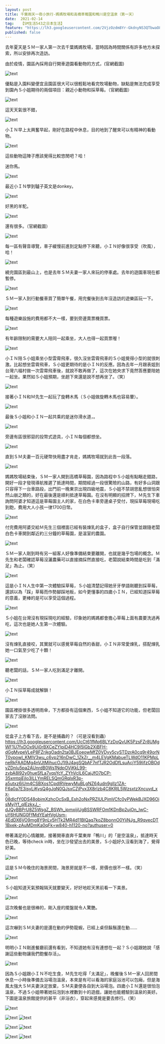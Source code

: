 ```yaml
---
layout: post
title: 千葉兩天一夜小旅行-媽媽牧場和高橋草莓園和鴨川是空溫泉（第一天）
date:  2021-02-14
tag:   【SM生活543之日本生活】
feature: "https://lh3.googleusercontent.com/2VjzOzdm8Yr-GkdnyNS3QTbwaO8msMIPz9ciOl-qhD-v2YbAWx5vRcjV5QZebiDBJYbg37coCvg5eUW2z4SwlAAVGtKDIhk5dfDXDlmuuNJXQ6x51SN-mJhWCtrPwe4zyskLLHnymi2cbJ5Fuf3e5NzUB313906BUi7Im7eWwETNxU8C-xxxKr4lttxtAIrvXS_Pk3fPLKViwlxchPbKZM0YxSQkQR2neyM5twvtMDEljQq5z9c-yWrv5-CVMLNwTdyhoWwKUdp1OXi-412XwRnRzY_Uo4aGmsabDUMGzov0IbfKj2ltHWOqn-DH09QfXXhxltHPbeRcmDoPc1MWKlUBTdKx9APu29NGdR0O5PBWhgxD1tTvgY87XUIesmpEr2uQph0AV6ScFE1t-n0SStxoVeMGUMisyYlNWwOdwuI-8UmSnxO4yYrJOxHOMHVcYYH8yHzxiZKlb01JSvWvE9S87q3VPwBwZf0m-ay4sIacfg_oAaCWGNkhbVXFQKhoBlXRjdWmUafG06yWiv0FuGHcNHeLlku9PtqI0K3_EVbLLeHL36b_xUBFrK0L_XqToaZ0yee_kI1xNw1PSOvX3jdxsrsA_AHKFjyTUBiDFkG7ToaFCVruPFlyVXusycdYvJbaYbGEnU6tfkCkjGt5bn78nrZeDVS8MKTNcH-n7tcvh4HX0IifEYVMSJz6kRE=w1494-h1120-no?authuser=0"
published: false
---
```


去年夏天是ＳＭ一家人第一次去千葉媽媽牧場，當時因為時間關係有許多地方未探索，所以安排再次造訪。

由於疫情，園區內採用自行開車遊園看動物的方式，(官網截圖)

![text](https://lh3.googleusercontent.com/HBMxEZ7MRSYH2Zbg3pHVawVBarXoqaMtjaIjkW5xM7avja4sENEZTyVtRMwLQmSm8ohT9SjHAXb2NOY1hPDjyf5rpXa5Bm75wwcs-tUF8P3DfjyzxILnlAYLQ2lFv7JCwqWcDpk1Nmk63f_XSV5l6GvJFQ2XUBfu49H4IRWmTiNnzcy-LyNt-rZLKbTQn6TctkTy3rV_dJ5SUnfACJD-BN1XhiQzVp4subNnd3SRPXNv-GynK_P7KSyfj2HlL6qRJBaSkvk3bNeVT7eWXau1j70znXjWxunQaxl3KH4tnq0Se-SXFmop9xVngxwqKuhdf5jJRR1KAyxXXt3pKArgMCdiVG6vz5cgunvTJRUFx_A_W4WT48MVH183eYPbxOO5EEGc6HaIoNbLGnp3RJF1FA7Rre30mhMiAnH5rfAbRoCA4FsQbst-e1GZvgH_G5j2RU7aPM57BX_zQTAm7xQYiv1-k5_BhTj23sAGiEFKaPzbya2NqjYQlVa8kHpyAjuR59Z8GKhxY1xzbagijAumOivGwp9dV21pIEovyK2UbAkT9KAtpD391qc4vTjFyoherkdyx7wD7Vuac3JgewmLV3EF1RwZey4P5vSkQDbr0ZPYUje2vQRTou8VIsi-i6HAE713rs6WyFvP5tBCg_pKXHZTOomwTvIKwK7EG-hQ4oUSa2J36fkZnz_CmBZ0Y0E=w624-h1120-no?authuser=0)

優點是入園料變便宜且園區很大可以很輕鬆地看完牧場動物，缺點是無法完成享受到園內Ｓ小姐期待的兩個項目：親近小動物和採草莓。（官網截圖）

![text](https://lh3.googleusercontent.com/EvfiErlk2QaD7X5ZcLG7Ol4ZrCZajrnBb6aXCOKKgWzIsQ5eOyZXsa4Ryc5udE9sLTaeJ298Bw9mt_v3Qd4nFSR6D78320cFLxJJ5nQ6HqAdLxqizMl7HfVTdZQZUJHmnDPDpnEwfB2inVrv-nVJNCL6ewegInLtYWS_LaavF4xva8ARoN98JsXxT2LtEM8uKUTTVmj1SHTBYe6xqd17EuRdL_RY_Q8H0NfuM_K9CnoTH0Tuwa17HP-x8hdr0R0PtEKNJdnh3tDs5KC_9kXAzW9l66qJ34lkFTHn160AtFWAM5rNwyHgGYDuO2TKQGn-gXDyXhta_YpjXWr1yaS59g_gEhldUQHXFISwJM7Rv24dMkHCGCThIp-MciYRs-uqSnon_tPhq60DLBPlBLC8NRfr-MBYNbos_G_N6WGMwoa-L61iMKXAaYqnAL3l3Lz90J2Atl0in_CYMCdgRg8qTBwAL5DwikRaVdl5wTJRRZq4HltSPO8FrF1HoizuXLDcyRGtGENhKdJprQ0fsZforBuEare8eUGyLpZUVWy_Cf8lueuModIp8Oqvr51oz0qwVPv7_STkjVuwDzHQeskrqZaPNZuBDylQF9o-WzAxZMEimVQqoFw3MP6JtH_T0QCstkjIo5nqp1ur9P-eZAesISFjJblJljKz9qAOHbQpRlxDOpI0cLOiCpU6kEMwP34=w458-h1120-no?authuser=0)

這天天氣很不錯，

![text](https://lh3.googleusercontent.com/bOp8IYooxgqAwN9-Q3rDC92JrheH-nYSLMlCPWhsqgLMAbQXzaMdfyNl9RMQdTByG_KbqXQI_7C8-GeBxj_joRTRJJgCmdpj3sFWOzGOjlGRw8k5C7Cn2NVQGwmWyCOX1pKYuHa2ZTvIFfGKjw0115-8UPJsAXal4LnLOn4Z84mXQ8OghXOyvK-1KdspCI52CwyBttY_DsamR7U7nVlE22BjVqOCbOS1ri5gUXkkuphx_jKBaIwjbH_6XqqxleLblfIglp2LLDCxZ_vi_K-fyWpB9ZRBH3R9sSquHxvyQ-bTwEy_Jvz7HugUEwqBOIjEyrGHm9YUM5nFBRjUxJNsm_BdU4E8mbkt4hZO3X-t4ugkimzaICTTThNkoPbbXxJn5U-atSs4xfYx01B_Cs66p5upfVtQuPXzs0pOq0jQUo8R1TQ78z6JIayWrdVcVjSjb5qHgqQuKvmwb2nYX1WdeseLevSohNmch-PHomSlkN-t6fJKAdxRH4FK0nW1_lQzp5UJltzEzJSGXPRN8xJKtWGwn2N1KsVqVmEYtBuhhGkcp5JTft-KYS_3xasi_V5sdzaB7QFj6U0OiVJHI2JJpON5CRNTracrlNErE1PMJuaIy68n3ciGuSHC2MaGUUK142CD6lLJRYhW2S-JLyGoNcnerkEzAJ01Y5u4WBJ8Yt2Ck8OUDBS9cZ5jz_tfm9Y=w1494-h1120-no?authuser=0)

小ＩＮ早上太興奮早起，剛好在路程中休息，目的地到了醒來可以有精神的看動物。

![text](https://lh3.googleusercontent.com/1hZJBLhIcMduMbLVplXvaSH2DHNgKEpDUUYnfZJxQnUPf2qJgqKjW0aKE6_u7w3V2oEya2V6CMfd95GdcYzLuN7db8hGXuO6Mw9U7i7L4cU4G3PL2gIQ66hf5PWhLRi1WJ3ArvEAPFoeElTx-5m1pUSQon2uufo6OqqIm2M1K72-nKtytqhs5Jjwa0gL63sEDHbQaQYLiMQV87HeME-aUVvHfM6uflaR2tNmqH799taGeaRZqNe-SoeuU6i5tVv8GetIeESAeIEZNDrNiz0o01ehQSTPcnMpNB2nEb1XdpHep3any2Dwq_aBS9yTK-Flwwwbpi_9G2qyNUSpvAgLYxzjLOMeY9YgaWZ71Vf3TJtA3KHITqy4q-GFDMvyMfZMWt5eJpAg5AaV6IrYc461Lzs5Y4LgjuysMitRg9j6wCZ08yriywyqtVgu163n5aSX00agrNZjJyGDCh7-R27M2529IctgFnlpBJP1Jaly9GKFwtlQZ9uteL6I5LkqPJW_P1Rmdt4YKumaOfxn7NDVIM2TzqyeshRMb91m_ptig4FtFbOnCiOoiLQaOVIhLP764L6CqXa2jRB7aqVDiuhljU0e1nMv69CUqw7fLjl7671jNgN3QQSrSf4CswMjDYgOoPSpqupHVh2aSb4ZWWebFRQkHrpjwprasUjR4HM0fCQv3fqIw2VNOfeIhsV2mxk=w630-h1120-no?authuser=0)

這些動物這陣子應該覺得比較悠閒吧？哈！

迷你馬。

![text](https://lh3.googleusercontent.com/oCTXPVodyMS571L_Aw7-sqFJYeQQ4aZ__AAEH-hHLu33SWHyaHv0ykv_wKxxEGIadpjnQbuIuqfd73M3QvNe6sOE5gqZMm6R68sxtSKAjB03pl-1bONobcQ7JiMqrMbl6RkU35c9wg3H39yriEJ-vsX4IhHxv80-i1OGX_Vb-t7VeVl5q3NhIxNKm7CsWp82lA6-UsDDgbESQn2UQVvoVvjchESjenTFJOzJGQGmgu_K1mR504qocLkHTMqwtKPdqzvNdQnP3ZUEkCSTcg9svih3n6JankbT9nfQx9r85oth9CU3a-037Dh9RZgh_lb-2HBOFmqEJnJXwfWk2lGFIKFPatjumEi6dElljNVKeJi8gZjSDoCLMopMKQp4rzLyP5H6QPcgagxOJKQvrcNHqD0H3dpeE8stF4Pw66O_Et2sGXZ2sjbsSVskOl5g5E_JpW7bNOAAjkV2q-GfyeYjH5rfs-D8Z73adbEr3L-EojAmgyC7RoFMGwpz6UiNpcmOWC5ZNWb-5FTfViTp-qPW5AKZHMoGWAnMZ6bBTPN7s3MsQ0542ut_uWimKzO2RgHh65Dd4zuwLkl6RKj3E24azPezpPNTtBVCqV4O6mBrq9tijatSzmQH3c0qsLVVCIwDGMRtdyq7uHRWQ6ELsK-P4DRBj4T5YBi_HUsEJJZ1AVnz2dyCUABDDF2PesmwhsM=w1494-h1120-no?authuser=0)

最近小ＩＮ學到驢子英文是donkey。

![text](https://lh3.googleusercontent.com/owpy2HgWsPza2Mgth2U-6CZbVYqB1d3R2Gu_oWVqEU7WX_bbPfF8hUrrwjaoGSQlGXly_v1FOEsKj9dVxS128Dj7hZ7uivGgx-pA585ZLKP-2ANcWr9y-ID9e0swQhrUM15G8QupvkKMQ6dNhC0YaNGWTVRIeRY7xXgYMwoPTdpMRSBcXa6L1u6y8K05cSEu7mmPykw4RfjUbasdTaybUF0JzQQFu1_XpNlQtONg0cN9mNQ6lBTEWgI9uhdkgzB22GYLUSp1ize3HBWJKkMz2dpje09zyZWq44pei3en93awq36gGkuTqavFGYt0c3PEXy5wFXETEUdfED2n7S3OD0oXT9UOTWJ873439tDCadHjhGK49Tlx9LEoQjtINkYK5fixrsDsDZwnK5hYwzHuQA9hx9ARQCv8eqp5IUd0lEQvRM0aUEEtP0_ibA7c7xFxcFDdBkXMNYAtWInmhAPaAqq9J7g3PCCULWWe1YZYE0fy7LUIQC_qDF232pwTZRXkyP3KUwQWgkEC4bG6e9Fi0nL7ePndc_YePPTqsmD_3qP384Mpakh0xIgmVFqJSkP2HrJ-EuFlCOoPDXYH-0VgiJtUBKILYyinX-mgl3ceAqeYbz0XbXxOTWKOS4IKUNPXVSU0KVWxwazS4_sOKWnMKdeRPAL3tf7PjvSIDTalC1HBm0ck0SvqGZCkolDBgNk=w1494-h1120-no?authuser=0)

好黑的羊駝。

![text](https://lh3.googleusercontent.com/ATiQMrGgnmJqK8_cj1s2JG3JobfFVeKCcQOh98sz08rjmLcimziCgF3oeC4WSRruqGt82M1wX3XPCv29BVcLwCNdyWLCJPD7e6yQj_jrWpjJIQrvfZVg3RsZm7AXfeYuXVFu6XFUCSI7w1NH_-_idSxYZMoCUb8ksFuXMrXpEfMfJprVGzTJpWEHbQ8SCr8o9pW3CBejNsvgp65DAZcw9sPDJ6tcgNjHIZckLyjQf5xu14Ku-qaH6GSTuLQwbu5weL7-os0DJBrI7UeLYLHoxABsspd8k5TbjzDg1YqKxCdKUghV4AWJ9O6S_jGeUsBjL1XjoKfJLQuQNRC7uxik9crV4P9P-c0NziJm4Ax49UsyIrf1G9jjVWou3dnF8ilmYYoJiPFEqdpA_M8YZ2xvMDX-x8AarNGvxBZvjTxJjPObQn3pLFQj3L_OXaUX4GMglj-WlFuahcvXeAlWTs6Ez7YIsa5-gsi5GRl7o1PcKofRlyfbYu3c414GsyC-XimdUIFSSmh3mpDvaScS1K3E1jYz3vh7ocm9s2MW8Ygp66g6d0lE5J5zS9RDF9353UytqbIoJMpZ3MBzxu7toxnwF5KmBNqrhCV2L0ub2n2EB1LAqjDqHuQ9IS0_1Pq3RNF3fVWWKxmegAoOv1AFQxoPe9mrqGW0tEGn19ILGj1VfBTmQUPKeBpxA6cRHvdMgfQ=w1494-h1120-no?authuser=0)

還有很多。（官網截圖）

![text](https://lh3.googleusercontent.com/cLfnDelySFflNhSnIleBw0QraHm_PAubyZNkvmZE4YW3waV6ybvqIkD6ja9c9a0l9AQ-Shf_yHd-glqb16k5SeyBMgDb_Ko7TrjwSCFG5XcbYfAJH2U2w0KeIX2ofJxZhXOX38KTrvojYd-Bko_d5UiaU9LyAECJg8vw5RLr4zFMit2fMqAPMF7p4Rwt3T_9TMV07Kx9x-dTTyf3658yjQLJJodqE_tW6ZUU24_OEOOZLdB9BLcoNooJMP9bGStOU9rOkl-P2eXl9pHwxI5J86250qpEoYmjcCvdnmZjg83-z9V3R9ZV4SKIqKwPD7NkfaGxKOlwCV8gk-6FoCWctwan5NFdP5LJoMe7GAT1Bfj12P7VumdsWdczcg-kDkx0kqnK3Z7IvdeCH68wXVv5OFG-huwa1v94_bAPBp5lh5tDyU4o5OsiNM4wXjOeawMnBT2KmJUTKZY1GSuJLTBbTEzpFF09angJhFbX7a6lvLQT_dzVcCaabnf4PVdTRnVlBXyZsDCu-exT7m7QjFy2owGgtTv2CpXADQgGy1hG9a9Smz_92lcsptGwmp7dqMSLBU-o9uTzQiJVvH_sqoFf-dFSc8GvjhJJacIe6aLB5WEqK7HVf1oavHgVyGBW7Pz3lW0f_nZffWf5w8P2HO8McWN2FYwPUKAXz_7WIkdWWABNaxm8Om94PnrYlcfqALw=w432-h1120-no?authuser=0)

每一區有聲音導覽，車子緩慢前進到定點停下來聽，小ＩＮ好像很享受（吹風），哈！

![text](https://lh3.googleusercontent.com/VscKF5Rew39vBImkM6-QodRL-TBz3IcHsUF7t5CLJjHeZqW9D7uZq5V7kdahrxKT0yGVvLRoFv8YkqP320KOTScAYwVonlkimGFRooNga9VK1p7pQexoANqCbSyKq7sieT0T8BobqIYLRez2DLwZykLZ8OmELfBvtLInVpN3lDEnaQVtt0WR-unvTR9byL8NqA7biz-IuCYdEzOFjqVE-We4kvvlpinEd028M7ZcNbTN3FwSV_2z2OWrfFERZRvAMdrHRi5AdWn3Evo53WEpCOSq9j8nI--nNjQK3thO36WSrKqPppHjGfNGaLKZUTq47CDWHA8AIYa3gzI7ZHEWR13r8yIjt3KAZeYiqOTkx2-wY3RU2lr-IKNp0t_cIUNyYWxpLWmrzrQV2etLvjLhyz6vedG5bjzSjMstWVTGM0Fi0f0bJTv6CVgmreWeSgKy9IUt3MUEpt_DPe79L1BQKXAuVnZrh8RQg9WOSDuw-VBH2FPAR2fSpLhWGVEhG0qi0FN1G9rRqfiNKfRri-sxPkpPMNo5GqSyBasVBBB6gbPdKgl4V2yFhEQiTngA13X-_4wXwiHQRJYWF7rfLn13ygOuKhWEudaMhWgx5SpqWtptoo-f_j5xQCzXT7dV_iHyBlBe6rgcXWnhth1_uBt7wTCSDcIRZRHAaa4yvY3gdpq9azSAxMqy-ehxZ6_RlyY=w840-h1120-no?authuser=0)

繞完園區到最山上，也是去年ＳＭ夫妻一家人來玩的停車處。去年的遊園車現在都暫停。

![text](https://lh3.googleusercontent.com/Cmu7ok2zKwTL7fJ7FAKeMzGcildA9BzIpLyF2yP8cEc2K66RSMBaHv6Q0nqXGVaHA84sgqhgOvgkgBs9TU_C8nwfbvL4w4hF8c_0m6W38TMQTa76Sd96oP0UXM0rlmxPniC8Aos1En89XmxPKHt9juzCPdDjqwy4lVhE-usYE-5P2f2h2kTv4W4yddq5O29TzZs0rtLYpwf1dyD1UGf1Rw1pjuUzQ9yTftYOYxstsgLO0pI4n78fJiRARQXfjmtZ3kAZ7Gyh7X0C6yMdBIvC1Cf0PIW8s7BEdottL9H-Ba7bcXQ-T5x5w9RDzARwJHttTuXM-2fHvGD5gTOLwo-LCo1UL0sRaFNv7gH4kN9BpmC-RZrgJ6nz4yah-hruUo_9jUVvohCftb_lNP3saQMK9NORR4HIXgdlOU7_QqDth3jIn6ptFJIPjtMWOI-vOwcFJ5Qlu4oO2ObHtAmtZfK26KJerpOgAYa5sQOCVzaAYcD4_rp24D19bMJs8EHmYfQKpVIFyD7Agh8LMvdb1GMBidPhu2vTfmdJoZbRin5CV3cl3V_yw2Iz9Ig09ODvg7Z5QlY6CTvpEj2UGz5jNTJRh_oljl4-KFmcQwCwgugzFSflWfZ289tA51HIXYKlsm_vvldz8dRPmWgYwTFdI3UPyZDKCdBFSISHw5rPqI4G47I-O5Qp5bCzSv2OqotLyrg=w1494-h1120-no?authuser=0)

ＳＭ一家人到行動餐車買了簡單午餐，用完餐後到去年沒造訪的遊樂區玩一下。

![text](https://lh3.googleusercontent.com/YPWKVeWidHxaYKNS2VQGRqbOawwuF7_--iStCOCqox7V_FGm2eJfiRiitV0So8O_3vhh80BQEz3Sd1HpI_q2Q_yOdjg-L9PZA5aICv540aApQlmIeO6SLFpQnPBiT4RnVVdsHgYf5GQMZBHqmBzJTfrUVRMtYtR0QAoNostIrhAQfYQ9lGKZx7igkviSCvkZidghdYA6UnAfTJPcOzB0hcq30CfDWw9EGfwjgrEVcUrLBija49RK4Uv2C78jRoJW8QVdJP7QtZcS5OPyNtRlsYpk_RaJyNSTHt14wNtMvCJ7zpqC-FX9ZAtIS3lvARDeN4MK4tRpMOYx0lw0lyKFTOh1Lq64AqHEDPtYz8qjv6CAN5iY2f4upUV5UTA_3FVQxtE_jmbGOs5qud6Y7Wyz46Zag0_NdRf6ZKgpfPYJCEtHWB9-bVTSV1JoMMOxkagNtoPCe3JY4eLgxywwpvFnOeAjjxTJvFxD7e873E7SBtxNDxwsIcLYYmOtSUF3JRyASzk3U-PFwkw3DZFE0BZ9a1d_l7b0wN5Unc2T0EdG0iC6dXhPBRrwxhaX_Bt11UDD9RnWkqNWM1W324wEl7w2V7IdR2WbA1kpTLJ26nfqUF15qX7-YtCaGeTGql1MLOPd7VydO9rTVLE8fwnuSVW-Zb9-CJttrPs8qD7WJiU9zYD1_luh1K5-t4-oMv-CtNM=w1494-h1120-no?authuser=0)

每種遊樂設施的費用都不大一樣，要到旁邊賣票機買票。

![text](https://lh3.googleusercontent.com/U04YCJLQ_5yMJftGWd2Q9INaWBHMSiMm4ItpAJp6j1hrUGs4_RoOh4P_kL_cKS_hmumkfvG7JrkjKRTpcSCf5k9yNlz3KUJqgy16Mz6xY8Jyu6WyGJ032jBXvjulo76Wu0l0TuRs9hR7M9TEjs-nuQrcMWcHmfOoVAv-RTHspaQ17SMPKHIzdy1llMHo6GmQLO6TD1-GbJ46CVlBIUKxD785WZKxMXQht9FbrwDpX_AHKVDf3w1u-VQha8_5QOuw0VH_RL4XVubsuoA3g5qfkyMp8baLHQEYAABMilcAhQvUhc7eLE5ixuPKStPld-V2K5U2f2FYoiGtwY4e54ZQr5ameuKz3AM5KrcZ_Oc8h3njdf2EX6s9dTyhQ7yuv1q87Yzn63CurjI8WwFBB_F4dUvElBW5ZnxEzespvuv5NDpvOnGf_fHII-mS-0AOUGc7xA-p-mL-fDB8C7ou2ANp74OQVuOHnur3X5k1VYLXaXc_ZqWqsuYzJZ9qV8CJ7K0npotk3WGecPI58CFQJdWGjFpi6gXXrXXfqiSmzQIb0wf4hRVvDRxbSpz0aBpUavO7jWty_WkibNP3C1i-HwCRUnPV8wtnzQiPPhLlBu7pqTH7dktzl29pnwkCLpQO5Vh2XkTST7BeuXwt1gCq5oSMxvuwf-SN0SVRX7MLmeuVMj-mFgIyeFWqg-cHKX5Prrk=w840-h1120-no?authuser=0)

有年齡限制的需要大人陪同一起乘坐，大人也得一起買票喔！

![text](https://lh3.googleusercontent.com/j9ilaXPNDRkktH9yuaBi38uPgMTrd61wZ38cWZOxBkMKEdK3okmDMohZtsnYhEgSiBaeMVfpsIQNYJBoVQfHYwPWW7Swpmu49e2hKD6jeT9qemqcWJCJcX7DSfFTF7qI9otrGdj1ewSVyO-UCXzM-WbLb3sXQ0UvgYwUVZKN5uIrcRz4OZuDUoZFUCzU6rbhmxW1wxkqqAdCcmnuvZYPNLTvxkQl4O4wZFKebBge7KFzAtsbsbcsH5nEtAgtrnx94XJhEFKebsynISohAJ24R_n5MY05Grkr509WJD_ldwZA3XcvebdQxncCIxgCZ8QfbUvOdEqpanBeivN_aaHl-NiwyZGLwQOMbUEZK6oS62b52GkUT7rPEHgyac9rn4kt_ldq8YpTJ-oEYDk2vnQs58tlA0B2nEJwkLB2uV0LzcER5DO0XQ9ZG4oGwRQjdr40M7h7owNpSsnOE6ucJt9BBnxWFozW8rz99AqEw9gYOJq7LN9B-LSHC87ThbweaxajIKWQJcNI1xqQChqAYjfThejsfQaF414O0LN2d9lZNd7byzvEQ3rGsuzqvX-ocUpNy1poF2TGoS9XLrkUUsGjsLa7AiLUhQ7i95iegzn51mxydXVXX7WoPHZp9ZjhvCVwSnLI9zX3Z50ImPUVpO3S0iJd3JfV-aFTky_Ooxemq4mEA4vjKSGYucO8GAl8YhI=w840-h1120-no?authuser=0)

小ＩＮ陪Ｓ小姐乘坐小型雲霄飛車，很久沒坐雲霄飛車的Ｓ小姐覺得小型的就很刺激。比起想坐雲霄飛車，Ｓ小姐更期待的是小ＩＮ的反應。因為去年一月跟表姐到台灣六福村做一次雲霄飛車後，就說不敢再做了，這次在她央求下竟然答應要陪她一起坐。果然如Ｓ小姐預期，坐趟下來還是說不想再坐了。（笑）

![text](https://lh3.googleusercontent.com/WJNQg3xo0vHPiZCG1cC0zMDWESNcCLvmc5xItrkuxIqkw2P2CEsJHcRDydu90BdQ0K3eykzgD_49sjAXQWlgBz55yI36-z-GZEVriG51FL9bQNdXBL8a3sjciL4QpP2xaGHs5HPhZi1e56ooyUnGJ71x1NRCmWwIDHyPsfayw5dLSNupfPT8QZnfwu9NpYtOFNVxgWa_aKPiqbgCh7FLDEmssfxd82GPkgSnAD4HCNzd_iz2xWTQlu42cTSKqIgZBkx1rV6vnQligPvI035XMCv7xGVvN4mfiG5o5Eu1hnYwXtvZXe5k5FyMLVWbA8w_RBO-SRbvFoK6dscjrdjyoWGrIr04Wxhb29pZrp0schanLj2pCyA5CS-FkYKGQ-79Od_wAOro6-XgPBQOJu52NodUDToWQf2KD6a29ETMGqhz3mZG72Qqqj3EKaDttuvrFsays-BkdQVdGmQTaRUQPv5UHC1On9Nt7zzgDjiZqX40p2jjLC7bpz6Tcxvkk3Fe9ZEfeecVvV9Y_PSW_N2cfTO-qCbfiVq_Nc0oGE85c0t-9NN56RIE_QDKKDjquCXenNsIn_yJgUvWwJOX_gNqR2KT2IafIB6nwen9zDkfK5nG6yvY9uJimk5pNxUhr76JXRAbRob9-H2ky4lN915Y7fBEKyE1uV8mpe5O5PjkJnMudmyW35oTyMQDxPGeVgc=w840-h1120-no?authuser=0)

接著小ＩＮ和Ｍ先生一起玩了旋轉木馬（Ｓ小姐做旋轉木馬也容易暈）。

![text](https://lh3.googleusercontent.com/hXqQbX7gKa46Rjk-d8FwaVQtoQTMzRdqlgDVuJjIw6vhrh-kfV6odyYgh7p72njy-9oe0R1o9OK6emGEJMPlTNHsDvPmhGCiy6phdVZNbvm2BTPXkozrC8vt6deijJ2h9YoCUQL2Qcc23L5j5gwjEIiirMk5ad9W99yePeSfAehz2-jYbKDMwahFCxKJTeHJWjtWLISWwGQ9XK9G__v6Oi0u9h37c4LVDe7jFc9GtNM-MrymhWAAdkqu1qVUSllK22i2EMynAjs-G8pt7pEwaeO79mKcHaruGd5iA6vxupaHtkKG3PQt8NLldUfln5ZZ3p9Jj7b6sjt2mh_BVXfTqOz7jwWCyS4BAecUSDxeVFpp41EOL-5EabM5TgBbpd6bqfGc8AZmOyvGhB0C8FOG1uq9S7e986nk0r3Qd1_jRlKQPTrYD_rdqa7AKSry1tvs4XwgGxYBWjGXjLDhjhju5nlp2QN9JirG5psE07NbbF6JB97xIqqk8lQjzUXZy44FNGLdSis7IDc881seHg9LIKMCRW1Krx-Sul5MfXGW3atRErYaYA4UZd9D3iqLksH1CisR01d5w8UOI7hQzyi3tr3FJSuegcAsvARbmDnWGuyXuYHCQUiJjPzaUuWoR-0mD_JgVQt4l8l6Uzl8RtJ8M5szVRqp0LN94ega2aC0GYFkobVQxBjzcagdrAuvktA=w1494-h1120-no?authuser=0)

最後Ｓ小姐和小ＩＮ一起共乘的是迷你滑水道，。

![text](https://lh3.googleusercontent.com/jwSkKQUWGGe99kvCSRQmd_kKQtwWuWoltOv7wwPkvAfCxSfmHD39lXqn5aLsXWCSrYjUpBtvjXEYc1ARXiMyZo595bNjfFiy7TAvDNKv__xTD5baS9cc5le1X7NKl_8I8VWrGvoI7wST5P75GHblpP5C7t_xcU9l8uYr4Ic0s_XmEJW_zViD8JaeDOw0wOfWQ15amEleY6cWOVNiOcj1ocIopVsfq8rN6vAzMQmwbZDP-USynrD3K2lVmsYYYKhkI0hcSfR5Pc_eiWAJVoNgquFFUwFkKbVgjJH07IDnOJ_Xml8ugll3kJNgwoDckXsWb6cvgQyyZAyZKpjPUoQGg7iXieZTI3DsI-MjBJHj9t0Gv8pjPNCgxwLvP5ENndMdJ8lz42WYYjcwFuEEya5sEvvY45rEMtm6HIYH3Q2_c-Mh6IjTw4A_54kd4N7srDig9TCwnrBCqQmsypZYomYJNtfucz5Dtooo07c26qdAuGsTMpFGrl5rGju11MyUdxCL_t8gY7xqODmwXNErZQF6CdcFcIilY8fnCWe-1BrMXcE4-X8BBBJkBr8opxMVOEYn_E38LXBGnJlH-YvFeCH-IwsZNLbrxOTUX2yEfXcLDYQDNwt5zJGj9oh4mILeI-BmaKE_k9INAj9q2IpPfWUPjWTFDEC4vzauByhL3-vxvcivoORY71loCZ6YFpKUwts=w1992-h1120-no?authuser=0)

旁邊有區很邪惡的投幣式遊具，小ＩＮ每個都想坐。

![text](https://lh3.googleusercontent.com/qcDxTdzI0hhkGiaKYjUsdFRQ0DZvJ-4ng17UYheYpE-Y5Bioc0OB-9uZf4Wo22xegZmuVNc6_Er174rt3VNz8o2_-djzik7AZOD1ImElZsluBSvoJWO2PWh6ZpCy2-3OEVfBrt3B3pnKeGyTUxqY4CR-EJnLxGX-bqytpc61eXhdHsFznoHB1kfObvqFlvhncteXdytDSGTUVx2edKk7SPxoMoBEI4ouBaWqsxMcOIUImRQYKNj8mrfqQRv80qQIadtJcNRe_WgOC4-VqJO-giob8lTJr4CAdCK_gouhd9ZsmC4zSyUUEmiAo_y8QE2lxHipPTAB8aivlS6CCy3vbaELX650Ewg9WDWkEKy2fdvEwWnxDL6oA1p6NWOoWaOuNI7yl21NOh6v3lYn7cLej8LmQWMPdP9uEGO5VEpqys-TQcfurJpz0fn8x2MjdoYkEjvSB9Op3qeAZTc994WERqT1jTFPn7emv0cX_8HOo-RLyqt28sxG9RgpAxS27pHl3Qq-ncOxCrxjWgnto4Hs6sIMLbN2IRB3PFVLwzlkt-YFnr5Mk5TJQUvSfSNcGfuumS26i5QQft4yCr4OjBh-zxeNmKYinJtMJr8nRL62c8CYj4JvYXUSp17wJBUZmBJ0lhyrUYVBFweONtX2DFpalvJGulqjFWd8Fogge93LNeiqYyA8yMxlc8Kyt3zK9dA=w630-h1120-no?authuser=0)

直到ＳＭ夫妻一百元硬幣快用盡才肯走，媽媽牧場就到此告一段落。

![text](https://lh3.googleusercontent.com/gma_aNyFoj2Vplkszd_zBCAAOmY69035mJbYSP-gye-498YOssuA9TQRS7_kdYEdgB5EUGbiytJpuJDPQR_luHZlJCZK0BZD-fTd3FHH3CFxhLTvIZSyS2YfNIPj-9lpdAnJbCNQMVRhYMMkQRlB7eS3Hmbain5GVkbKOqR7Da0NV62EH652n-qe7opUoLQul0XUF4DpYC5VqhIxHLmMPV4Flm7w6A6DPcXxL5J5dqWyD05lAiC6cAt3CTf0ej0q5Sl693kR-M8aC3egraXVtq9j3jtssBx4SOdBoRlmSkD4nIJ4qXQM-jduaqrhm5qEaznWeRURC7C2ItD1ttkhW12C1B42IxqIe5tkDqCnY1KM331APVpzmE6ATs8waklBcgiAhnSlZf5N-RO658oawt5LGhyl-h4K-WeBvKCCVOBR81um0byioKCEUTjeNqGwJLfpuTWQjuAvtfbvvIWBYUgeIhlQrCB09Xkf8aAManeE8dOAQG1_cGCfMf4cYmo4Aay3Fqdj936-lEte0oNUgv4iS2spJLTq1xOAdZlfybSpUs75eBwF4WtfliPxuF4eZjPW716mGOo95DYr69ffO3yq23pYBlmZhifKdL4nbErG3FajXyY2EpvQyLlZev-CDmvICR9UGXwgJy2NekEV5E41ui4EuhAJ1XzwUuIUllqpaeniLRSfzbMX5W706SA=w1992-h1120-no?authuser=0)

媽媽牧場結束後，ＳＭ一家人開到高橋草莓園，因為路程中Ｓ小姐有點睏走錯路，開好一段才發現導航推遲了抵達時間，期間經過一段很驚險的山路，有好多山洞跟只容得下一台車路段，出門前一晚東京出現四級地震，Ｓ小姐不禁胡思亂想很怕突然山崩之類的，好在最後還是順利抵達草莓園。在沒有明顯的招牌下，Ｍ先生下車詢問阿婆才知道這是草莓園主人的家，在白色卡車旁邊桌子受付，現採草莓現場吃到飽，費用大人小孩一律1700日幣。

![text](https://lh3.googleusercontent.com/2LYTLe6QICxdMip4DVNxOjn27DYtAb-q9cGNo-b0TM9NVKCZuNAsecXdxzK8D_zHh-E-IncJf1fQbtzJzxpG_DhvbzRYorSsl2XiAtN4QxYLUQ8vn8zf0qqCLPHqLopyacnavSoHrGLLUuxeSIcM4bEUgWypDLzRH1PGuVKP4E6Aoedp-MvH6w5KW7ZworjG0BVmWXHg09oyT7t3bbwJhzlgOjiiYz10g3u3oTOwCIgGr4omW2m-_x-aksf8fv3VsYl9jGDDdWpInPzbHQPO3Z8ldaafxOde4DaVnxFliXoAUxnoyPhEecPVHTB45udagZE8B58SGiKcBDtDq7od6ohhkDQAtAyDEd1pHjOBnvj44QU8wuFJL65IoEjMBXRTc6RCWKF5DWPsei4QdpFBsHVnilVTXjlYuNAzG_ry1wLgbNyrZ7CodAbIiDAdCOcz9Y3ijVekPx8o9JK-VR3vn8ey9X1TwrTBZR22x9t8Kbb3Os0Q2FkMj6T1nH1CArueR9Ng-25-BbBnlK8JR5yEyZUzm0Rz4Z-YtDAvhJOK07LdsJ_Rkx2lHM11GMYrlPyrM0hDEOFYRGmZPd_tPzf3gD0xk3BuEkShH3z2o2XOflsAtQF4NhCFK9Dy6BCroMYarBEAyp8MZGXMJ1J3qycP7PEuLBYpz6HUiXj-dtM5Xd5librCzUVDDkbkA8yowko=w1494-h1120-no?authuser=0)

付完費用阿婆交給Ｍ先生三個裡面已經有裝煉乳的盒子，盒子自行保管並跟隨老闆白色卡車開到鄰近約三分鐘的草莓園，是溫室的農園。

![text](https://lh3.googleusercontent.com/_sh86iVWRsaUJhPonPqS0FiRFXwdU00g8dG4RWXD--MCHWI_8ACVwGzgt-e2XXNjXmNUCS3BQvsLEjxfDqhmDLJ9CH_G-2JOCgAA2eCyGaS_h9XiQ2GkousmkaWsQ512JiC1PYLpG5ZTqX4ICFoDTjK-Buy4KBY3oG-I3XyYiYy11wVeqcYNbEoF--5xScQDi8Wk5P6G8VMVymaBKk25DBwNWB4mwYqFdALtay-eayx1TyRj9YrUp80dW56kNljUrJJwCw1txx6giKWICguwjLP12MDSpIQlHhYP67BYMHonNqwOLcY25OrEFwZaVOPVJ7yoYQ-Rb4q8_zpDbGw6y4VMjk8n3TVIxKUkGpQd_OA2BKC6A9OJJCll_JjruTzCBmEIGZHVtlVyxGMjy2z4DSbueqDfhl-k9ojmsgiBX1Vhy_D0pFFBetEanOT8_DZr6gbXeGr43EBpVjWOnjFJ_nlJXSE0urXoad_EQL4lTBrgja6DsSq7kS_k6H-yftz5cV3IcN_RNbsc0AhoQ815XnNNK1eCdVmA_KJiupzQD8f9EtdDjeRUtdEsG9I6fZjEy3kV2XdVdS4IktZD4SQDoWeT6jUXWJ1kqe_lIjy3pLTiWx2fG6Z2fybxCJbtaVD6y3f7-KgTM9IXkfN_XZACCpW43k2w4Sgnm--sMNVkAABVbmV_x4dZO6P1dlKk94Q=w1494-h1120-no?authuser=0)

ＳＭ一家人剛到時有另一組客人好像準備結束要離開，也就是幾乎包場的概念。Ｍ先生和老闆確認草莓沒灑農藥可以直接摘採然直接吃，老闆說結束時間是吃到「滿足」為止。（笑）

![text](https://lh3.googleusercontent.com/CpxE-N3fKyI8e4Tu7zpZrZSS-QpFuHsXGfqg2zlVWyaohDe60IzObjfb-EAr7IOHCJWvkDpwjpWMH58t4vMmhBhZIHKeLIxMjrHmgLJgDk1FLa25K9dQ2jZ4NxRG6Dp-TPlL3i46jd8uH1k3XKY4D2t_fteg0Mt6A9K_5qIFC_YizudiEfT9q4zcpfKLtZgCQTqO67tB2tSJw7dlxatyGqrZ59y_jOh8JtmwrMigXAPcGwpXftOEcq92PpaUl7inuSv3w6yKpkjuD6MqnruUtMPwAK_4qLx9AEaWp0QrjOmNYTydvpE6V3SbSO7G3yq_wUyvl0vREq-SsCtpUZu1UiLgSizOMvPsq7cU2A2A1EugCJhjnVVNClQu4nGZn3yLLBQUz64ay1T9qqzU_SRWRQuwdamsaD24s4af5hxIlN4vR82TrqbxlqTxQU_eAZ3whm5EQOKtyCFC2DvPqC3SxTrqyOUPjnEvrUTFCbarKaTDKS55L9fAKrlHJIpR1R-Bj0YR1dR7w_FxZlrzP_Qt_hxSkFYIarU1jBcdBNCI2YpJAN1qvJnYodfrk1nKLhiiIf8y_A5mreKQOw3S-MLVU3MFTb1rpJjINYSOcKRqOCdeNtI0AaKOo8JmiQlIMy7jIOM81T9vEBVQQxcH4S4YydWgmshmz7C6n7FlkcksIGLtL3r01ztnUzBEQQIGwJM=w1494-h1120-no?authuser=0)

這是小ＩＮ人生中第一次體驗採草莓，Ｓ小姐清楚記得她牙牙學語剛聽到採草莓，還誤以為「踩」草莓而作勢腳踩地板，如今更懂事的四歲小ＩＮ，已經知道採草莓的意義，更棒的是可以享受這個過程。

![text](https://lh3.googleusercontent.com/ITNTW7lHsedbjeK6ggDsFqUcAy8jIEtubvIh74AZMenqu1-o0duwNTCmf2c-4JVCvh3hvOFCAkX_nUXftUdH4gz8wHKnJ1Oz72VN1CgGnVLDEeboqWjFt0VZPebPT2VsN90zKP9l74XVH-npMbHWDveFpRNM4XHor_6nzzSA16qrO2Jlwi_mI-ZyQ_uURT_BGKtdVeOq6eFFntJfh3X1conMjn6tKbjcwphG5dJqCVD_ogQklSke4W_LEDsekOLwek-sB-LOa1vFbUiSMl71vnjp5s5kKD7yQqAW06wva0Bsya5Tl01kFyH8Up8ErDc2f9DfF2Zoi2HhaTpQk9dWo7aa1OBoFO2O-h8i5pWM9otNEYSjPSQqYwtmvRF3E-Lc8q7a40qbUO9eh0kh7L2sJgoYtSGSi5EDXpCaHQ_8FhPhiKbKCRg45DpiZ7wo7ti0KCENW0cpCM5qjTbo8PYS6M-jlDcL1AnWqoE8cIG3-ox14bYYC11kiQUBqDvdphmbx9oJhmkDWQECcdnGzWkAdfR7ec-ok3CKGFHYTCaUwfx4QOXESxD8j5uumdjGcJtSvziVKQQWzUxhGYrPdzd9xdBDrHfNMjFz0eKmuiDk1W2jI6QdPaFL1xqscyZ3sYV4mNHWzqFQr6uI36gfBi98MlycBUvV7uucymUh8LZfywMMbF9AbnRN781BLMxPCcI=w840-h1120-no?authuser=0)

Ｓ小姐在台灣沒有現採現吃的經驗，印象她的媽媽都會擔心草莓上面有農要洗過再吃，這次也是她人生第一次體驗。

![text](https://lh3.googleusercontent.com/d27WK7ACRTiqkWmQ7DBMHjhQ6hMFyDjtGHJgdMaHNjebgMqHoduKGXC9fOFmTiV-fjXlnHgXMD9KbrmzLKxYIM5z22GkCDy5i9KYjNA4dnnOcaza_ZKYJvQ_HWx2A1vz7QIsuCuiAZStT0xuJi5-7GjumKl6zlix8vFhGD0bG6wE1NLSrSZXo78zDwyhtisWeLEU8yFi3h9DrdZhWqQ8B-VVt8GEAaM2I7mAYVpwd7HigKr7fYuc0cObS247j4OXYpAorKO7GKUdKTpaZVQlHdk7y_PsLyatCmdsuagzJvp0SYFhn7vq5qud-GmHVBTagDAPPIZ4L1UAbtog6Nz54N7w6QQq8X3UUirql6t7JdT8-hMEvwaWIv9Q6vbU2PGFfwBdmtAfSx45WNtRFv_1KJ6Rb1XVm67NIGO-tRBH_00_SlAa948C3ngeWyhwgFaHAB8vI9KuGbIOG9pGjtOpL29yOlBgs1mu-BpKI91CTBiaLAAIXDZA9Ldec-nF52jLeX7CNPKiWhgmeQNLKxy0McZi-DgmFdk_oXykK_blSroyMgSF44wb9TU4KQA30N5xVjhQ-asSSL8UT2GCNsjvtUjU794Zw5nmApx-tjB5-bVnOsmlowdrVCLz_xcSgLD8JKGTSWXQVoBAnN2lm_99XFCRxQcP_uqMFUOy16QpLVoKyRtsngTRvYR5fD3c_eI=w1494-h1120-no?authuser=0)

沒有煉乳直接咬，其實就可以感覺草莓自然的香甜，小ＩＮ非常愛煉乳，搭配煉乳她一口氣至少吃了十顆！

![text](https://lh3.googleusercontent.com/7SoyzBKeVJWhj-fAi-T7X-_Ar0xjDXdjuLy8ZJ603DalWYo57p0k4H91IKRF3Tc2hFjFG_W39ucehVpZsScKfg6U_L_p59wFMdcD-ZbF0UxOsIVqbVR8e0SWBPHGrffRVgw4IYUlTuZO-vYx031rfbgeuf8EsenAGKm76r9bmZv52WVnr6fV6aBgN5Rqe8H2qXUY_MMXmVnFptDsAq0Bsgq3ANFdIZvkk6EygUcvMCGvKg7edoycCRjKNQ8LUTTUaYG8_31Lv25wi2Og-kPalgT_wpIwElxVZNoBeEJhQzRO-CGvRMC692duv-adUIWbmtcpwYvkNIm6_WNguyQWKS6Jz6t-h9gZ6b8I-neYGQkcK47BuvFEYHwqsPL-6pbMpEZPaYFdUJ5JOFL8eHawB9v69Yw4hqaFguUfCSzZNvYguDbbJVKVW0GHBExkRULKxf6fYMjMKJH0ruWQfY4ig0GsAVoaC0p-btVAR-ImiUdqRxUimdn8KHUlbcucB5rZWqmq4Fs_1lkf8cgfbKGh07S4hBiaCtA17e-1TpLgYsMZRTfXY4opLE_xj92VMAVH9CkRA9setJrTUrNF7wR2iTY4BC3AY3nqw1pEDUcOyc4RVLw6NZU_I1f9QI7CMQ80Hx6F-f0bXOtnAMDK6acq2gg4j1sQdSBBJdeqMWnOoS54OdgVsRGpS52_Ud8Osx4=w840-h1120-no?authuser=0)

聽老闆的話，ＳＭ一家人吃到滿足才離開。

![text](https://lh3.googleusercontent.com/rUdN08ITlSISZa6LA9vY-h-s5mY7rTAOo_1Un00BEMy2M43UTStYpPVh6HhB2R95halaWbUtoi6po2Sg0TpsJn8FTQ4G4UCy7gAAwgH-ENGBo_MxUZzttouJpkM6Y-NPtLFA8QrkryJpxeacGoJqNC1KEDr5-v9E3a81rPaGAJIa0w5LgoEB_FLSg0Y6u9trCXKi9ftl_eS3H5O89Sy6r_6NyL_QGu-mEnVmV8umGpJEeDWBOYaiGxjxmjQzWRtFoKHQKAabpSYPGwLf9F7WqfMrZHy63EUxTMekqtxbvn-SwAoeCrHoYn5CQp0vdm-V7ar1ZRgU_L9euEx485yo39se1559N9yo1w-GBcn8T_XRxEubbLnAUw6t-vZ_kGojl2HnL72stwGGl4hFeojOUMDcAc9XoeR6evdADZahG3_8eeIdnvakQIQRzKDLp8WjjFcdFXE_6lm2nrxQP0RF5Q77RG_KRiGhEBwel0S_EUvP4CXsM46ZhBrNTovAq3TZt6Hnso8HOjsQ2iB053MoQRMyiTn74iFwu6crTSTHUK6z610OW3Nw5sCF1uZIOquyG7-K9LlWJe_eYOIZI_Nv7Q7FkIGK5z2aooEhXnxxw0Wns1jC8iN7fafkPHY1YWu_ByN4tqnL9SGdieB6MjS_HyST5y_NfX2hRUKW1OmwSqddozAw7NxGMEOJ717tYcw=w840-h1120-no?authuser=0)

小ＩＮ採草莓成就解鎖！

![text](https://lh3.googleusercontent.com/wYnuTPn89j1YnyWQXS97Fbvdx2oiBR5kChFQsyqkT5ulYdGLZsVLwbwinhbGZRtSjADOAaQsq_BifIyrf0wQVv9VvlO5dTYPS7I0PkqDhICAzEpzBmq23d4SxysRP6vsDnWCgAA_JtMEJR2N8a2VMWre2d0FJ6DNqlW2eTD4ve08bw03kAZnii7uUHYMswEK0RUvI0QhZBeEp-UrK1IvfibB75UsV7av9xBbvgPTz-WxvIivbsDMkkzJJsIRBLhN9pP4qq3in79W8QWD8DWB_Cyrr1378EEQOzyb_51s4AhRY6ilJPHVkRVY-oO3mdpWe0THSZDisUC4-Nu1dijwluj6Loc7AoPAvl16oHw58849olN-2gDNW9xqwbmyi9cfzaN44tTzhBvJj4PCy2E6qk_7g8jJ5GP2tgKbIrj1SOoZx8yQqw0dGNNEgw0012hO6rshKlB-BXT_8e96cZupVnfpoDNUNPp-SEBGXlE_wgaEl3aZmGmvd9uCbSjEOEuOwNPE4ObpY2taER3qZ5hjBAy9C6s0VOMZBHjaEsysqBlJ9dUp5Us7Mwl3_C_hc-NJT51J7iHv6Czt4r_iMK1qF3oHVE2WnAjSC0-z5acRhY3dx-0rQpsMFgnwrKNS7odMN4ohh5H1pm6i_nEwZeTSXzu5aPgJKtrzN7vuJvNv44R0FKkMn0ov0ME-1TfRcKc=w1494-h1120-no?authuser=0)

園區裡掛很多透明雨傘，下方都掛有這個東西，Ｓ小姐不知道它的功能，但老闆回家去了沒辦法問。

![text](https://lh3.googleusercontent.com/kjCeALjRRnI9Y54VuFVWwSs5qIBnJOpaE3O0uV1EVNxHtWv-uJ7Z7CoxWPS7FFK16wbPt1jeKAz4vSl99jOGH2q7Po-4Uf0Jr2HQUWyN1YhsjDslAFgO1arCoacDUmPU4o55bUc29PjqP3eh7LkVjL4reEiDGLxOZsLQVBOIPj2WJDwp7umWjxCGS-bdSZRM6TU8caygYzbMyDQ_cQsSEux15HhdFS2e9TBW26Q_p08K_ik6d93txEvu14a-uBllX6ixCAzSC6gmGB5QxIe6V8BxBa39AEzLx3SEvIrxzpkhoBw0DS9GmMoMYLdis5XVfHQBzlSUch-sArRgQ2IPcS-EVe6kD6c9CmhpfpCKGCumKiZ_gZvmmBN5BhudmBO-MlgOcFAlOxtkx33BFt8xDNJ-zYW5aIrUVVTkNLf39A9oHuaHQrPP5w1vysN-KOLRLeeuGhpriEzQruODv_EDtSnVtI4fakld1rdXdh-0qSh4uqCXFEYFe56_dlWqOzfmdtuolbL3HczX4cP2E2kpfobNzEwZy2i82bOVSCgOhGe-F-OAK7w6vzuhSBHdzY9T7iGvSTawZIkz5lbsE91mUMHZjzdksu6u0ZORwaLuPXxWZLSRd9f2J7ipTr1OW6_tI4R_hSurAJz7GVMk-3w4MrSg-m6rIfTeYh8r8GKR5L2NxSf8iRCBYqYAMHdnZvU=w840-h1120-no?authuser=0)

從盒子上方看下去，是不是捕蟲的？（可是沒看到蟲）
https://lh3.googleusercontent.com/UcCt61fMp6BLYzDoQvUK5PzsFZr8UMgWF1U7fxDOx9Ui0rBXCeZYlpiD4HC9I5lGb2XjBFH-dGgMvpeVLeP8FZrjkgOadn2ta0BJEoeowMfZ0VDyv5cySTDzrA0cq9r49orNT0vpowI_KMIV3wu_c6vp216nDwC_1ZkZr__m4LEVgKMabueTLWdO11KPMpLneRkFAADMg4nVJtMihucOJ1l9J4agSQbAF7nfTJR2OdDfLsuAcjY59IifzOBOdvZDnlu5pa2AUnrdB0Ws1NdpOVjKkL99-zvbA8I92y0hueSfLa7vqsYcY_ZYhVcIL6CajJfO7bCP-35xmtqjEjlo3lLLYmRELSQmGRqlxR3p-a5utxz6iUm4CSBXos1CpdIRVewyMuBLgNZ64udn9gIlz1ZA-F6a0a7E3isyLjKysQ4gJqN0QJsxCZjPyx3X8rIzb4C8KRlL5WzsxtzXncuvd_xx-08dlcfY0DS48obimXzhcOcSxB_Esh2oNxPRZlULPimVCfc0yPWekBJXD96OisMyjYf_qIEzkxJ_-dJQyBBPrU8Z5WsgZ_BSWh_ipmxijiUgBSSWRFOm1KDnBp2ujOn_IwC-uY6HUNG0FfMdYEaHVgUsm-4EdDX6VO9mg8Y9nLv5HTk2MR4d11BlQaq7koZ8bonnO0YiiNJg_R9qvecDT1Bxek-zAuMDmKa0qFk=w840-h1120-no?authuser=0

帶著滿足的心情離開，接著開車直奔千葉東岸「鴨川」的「是空溫泉」，抵達時天色已晚，等待check in時，坐在沙發望出去的美景，Ｓ小姐好久沒看到海了，覺得好美。

![text](https://lh3.googleusercontent.com/-Wcg7kwcWaUcHcqBxWucJnnL4miCD3wYEKJox4e3jK6HC6c6ke3AJE5QoDfwKu3k8KAvQXHoY22x2XKb0cNibdLZBYkWW_lYB-EcfQAVdMONp4IkdYY2D6vOjGym1gay2P0TLKXGWYTc5GawqpNQBNbkuwmD5ps1cSAADkd5AkPLArSlXG5jS5c3Y3wPthJliOLKiwY5hw-cQi02CSJmmFMyGYccxZrzxFZPo1-eN60wzGTkGM2yg6Jm2bcy74puYwwOhmaRYmChyLv_TEWIqKF3WWGgPfGtjt2eMeDFCKlcSlokKvwkJydq-xZ4Xhsf5WQhRudZs5dfUQs7JjkoxO4jKCYRLRQmtUE2VjMZPqEj-SJA5OxWk368eBYlMEPIUPf7bkL_Sx5KWNHVwsGigsxo4vY7rAVsKXNiyY9UOJkso_5ZNaZtEX11v_nssNgwUxsawgW_fkZihQPctavr0V518wJCaU6hK3iG-RfCUhzsmDpd0uUfyiHDEKPnVYKsEQsRu0-hDBW5SGzy3hQxGD6EjXU9HDrx9yENhpoi3sG80F3qKeMPoCW_uEVVugQvVJpnkYujN5xC282iyjoLbxrOSapHRFXDyj9YfmpWaokzSrlyqZOyBigm6NbaCqzTsF_L78yKqKYJNQYuL0tTKoGNoakcst5xkiIHb20q9Q5_E6TJ-0xVdG7gFVHwI1w=w2342-h1120-no?authuser=0)

這是ＳＭ今晚住的海景房間，海景房就是不一樣，房價也很不一樣。（笑）

![text](https://lh3.googleusercontent.com/JpBPiv0s6nXa7gamelqDOqFA1T9N_2HyPt3QrU3fuseNfN9AWAGBkPPY7j_FPGsO_qnqHtLEHrYMAXbktASPfOLcWpA5svl1s62tfLpRMgN0HkDg35VRq_dnByfh2uVtu5tOja4maMhlnW2tnFI6fze-Lw63Xjbw3R7n_c5aTcaBdCNEiLgIlRkb226DQXFLAjD5NHipg_fMssFR61pQB0TN8FTLQo-iHBWQxJoeAG6QciPwAU_9jbdepT9ynewqQVcRf-ucWJsOrIsgQTBtnNzfd3-smF6jTSW4O9ykbZyZsiCssZ1M12675CzglytOwFaLDUJgh9G3ML-8RJOmblJ3v5rLk4ibdnEoC02OBpNX0NPekh3OIaGuQer2UY_t4wvKrz1m84AA2toTqZa7XQoSOJdriV7w45fcYil_44MVWmWjKJ0zl1dZ45axx_hIPQWhlBa2KvEQZhk9aoiVH6-1e1ghq6yJPqghRxbm5hVSnMyf5mMcLG9MxYrDP5FMfXHojlyaOdrvGCmZmYH5BFsvwKjGJ7SkgQsd38Lei5EjAXCc2NyHxvBr_sjHGpWYHDJstLbtAKsYloRjbLMNJsB7y61g2ZI-WgaN-wxfHqLQmG6cQI1okoNN1QLwD_bEl9FPPCsKSG1dD8Xu1ExcEBlYKj70Swd0Qu9kMrR33kMpPPnlW_tC-5o_JmQym-o=w1494-h1120-no?authuser=0)


Ｓ小姐知道天氣預報隔天就要變天，好好地趁天黑前看一下美景。

![text](https://lh3.googleusercontent.com/rclaHNBHnIf2F1lCHVoSMKPIk6n7p5cRXDk1m-ecyWvqihUdYbzKVPUBNVmat7a2hfH4YRHvK_3bguwO2W1dAvcHdIGZwWEypzdGK4kn7mFsXkDVNIC8dEraF-B2wwiIHrEtaBy3WKJ0psQOLnLYezbj7pfPj6CTae_u06n3Rkk8BbtrZ4GRVICq5IC5U053TNNw9ZHQD4k1qmUxNHqpcn8E1mP8BsVPNdXINMpW8mO_W2a7Wq-WApqsFTiPhoq6VWWTmQimWTn6TtNxmOb6ERKrRoZVJHa3QWT-fqgrk202i99ir1sk3BMyUSq_8UtFsb3ccdZTAzoVmxh0e7keKEnT_u4CqB5_8Gnvf8RP18HYjvcuyHWSXRswcCJmDRkggr4YXnavAt4Qm-atWtzP7O64XF-Q1UlA09XJb0LwBVwQKiPzCRfp8E4tQPvbcbWONRidbZ631xcGxAvfAb81Z1kFIHQC-0PbNsV6QH0KOQ9fIT-IN3JW3j3ppvv9WFiKphmm5O6FTlq_QAas82Ff3-BYX2GRLGDudRHwbudgjejW1XpQ13z6WuuDO5D2Y3PIGLCrefKvkbUskvhA9t0tq9HEziCWFD4r4xLWdVEuo3AmFiKaNwM3mtsmhRf3GXMQntgjAtcKktREeUWJ3Dqb-JLdCHbtpuHZoAy1EPpAXWqtu6L_Jegqi7MflaLAxBc=w2560-h976-no?authuser=0)

這次晚餐也是很棒的，剛入座的擺盤就令人驚艷。

![text](https://lh3.googleusercontent.com/YyzbHsXruXqyz86wdkaJ2aIsUIRVJBcVUrePPxQ9wq-HuWog4JvGQyjrfXmQjnpRDyyE1HKDCaFswPKGn6IU069yiTBYTIJ16H0I86e-Vf8nv9s-llW9D9f0G_sdN_SMD3ZNxCxK36Wsjkiiz3uzU7gYege352xC6REtR1LGQeK8m0TR_5bm_KVSiFvSoGhxbJKdlwGLyeFB2AX-oCHlN1J66jgGlzxm4LTFAiIHplwGijDzLBR6x6-jZmYqPJmJqSZMdPIaYfYV77MSmxZc6ZW4iy2334oeruzkc3466xBAwly5-KVy1usYhcNowuXMqBFkiwxWCD0R7Fzzhw04I5LellFGCy9Fw-96YhA_Knt7H7_5cQ2UbsJtMHyL_dR7Z_LSw87Fz6hMECE_u7LVEmuPMZvpRTth7PaF1c91TQgD4D_h0z-CVilRpnGUoH7MwBpOQ_VYQTXRY2pDuiBR6llb2NOkTTChyOpps6yYGk1chq7-2jlEmAyjH7MRxFza3h6hsVNlUcN5MjoMtzUeIZFZq05b5dPy_E9_vaMa8Ka0zKuiOxtumMKerN3VBptNhBHwI8sHourqxkxv1sopwsNbhwONOA93p641EyjnzhJnh4sI2AkSOE3tXvlw-sdvZKKLIh3Bu6FY8u23cPCxOqJlRZqpm_5YAo3cNqwyt_sRtJo8RyMrcJ8QFj1aSko=w1494-h1120-no?authuser=0)

這次嚇到ＳＭ夫妻的是還在動的伊勢龍蝦，已經上桌但鬍鬚還在動......

![text](https://lh3.googleusercontent.com/MN7eZpCsRuUw_ewf2_2GzcwcPjwMGXf6syQ1bcdJghfxuIScqHK4ZA-QKTupioql-AXddQnvK6wNi_NUrA1NcTw1iyRehN890lRo64cWOLvHiwgAY25ZpwpGWnN_1xayPxPEWaCybTvZ2AcYX6P6UNo1cBD1gYjcAKOmQPHlZf9p2D1LQ4HiYTain5N7Fsx_XrzA3yFdmJprc4E2_NDDs-swZCQzjA8OHX7xnYat7tAnNi7D3sP1pegDu-cy7CNJnvX2pka-9rbd9qp7rx2eO6kYu6Wa5_D-arT9KphJTzzkaD5w1e180G87HpUtG0HceRqmpk6LsX2GUNeYFoY7i_C2Y5uDRMgM8u3frNjlZtCbWi6bk5mxpbs3Y6Zn7Bk6OEWJKnTqFyWuOvHy4FycpTAvH8eVRztA7YYa21HOKagvkJ0lfLQcfLZazdvzniBQIqMY-U5PDhPmQLzPvXHnIapVpjOUuQzpkJ6oKM0db5H2q5mk6CKrxLdipeFNjSI7DPeKJGMU9ko6C1JPTkO4DbQylGUqdeumbEWbtPxiETR64DAloItx54x54v-iAmhpR5TsLo2WfzVaTvQnzpcam8Zx7vCNkqo56YpPdKkqiDh8KIAztBK6-mUAnTBkvnbPDyyk_iuHo6y2gjmC2UlyUgZdq27liJN__nR8HjAbkMelsgNJINivoqgd6w71kLM=w1494-h1120-no?authuser=0)

明明小ＩＮ剛進餐廳前還有看到，不知道她有沒有連想在一起？Ｓ小姐跟她說「感謝這些動物讓我們飽餐存活」。

![text](https://lh3.googleusercontent.com/QFtKWcpGTL1npzEC-B-f7bOgElN1qHO2dD1eUc-yvor2ZfzY5Z5ARh2EB_U23juwDZ0PSNiAVAfLZ7KqpFmYJWQIFaV2TiXZm_Y9L1MP_ORjSKkq1P16-Qc3xux7_ENntf-VX3qBopLbJ0Oc-np82-sKoZf65XPW__tGw-A3ZXTjZqd2sp1usYbTkTOCeI6CfPCkgyDW2fuws2IF8PwYgGRPrdphZs90wAXkbMDuCkoBhaGjWzVfmAdX9VbqE7zrywXQgFjp4n68inevqMojRdwqv8uahqMIu26iHBS10_5zl7s1zuASnmY4qiCTLg9zIHhyEvME0TTSIv6AyyIBs-PB6cGFVMBqyIud00RuNESjLxBPk2aQne-c7_sRCA5nMXIjMrB8Uu68w81oJxQrLYiwmsfhjHjRdDAOnAs9nYIoqr1tR-OA-OfTdaLbUzY8XZ4QEsdI5dE9hVFshhZQUuR6XA3Wz-8DDeIWlyEfGwUt4VVIOX5PFE9z0jES_AZN8jtKUzl928bgC3-HsO0upHYQCXx1S1iB09cieicRWtBJE2xW10N_mIwVPxA9iykzhLjAIftS_W9BeoYoTW-WyOxzllaid9-_OuxWH5YHtWtwF_RUAtzN5k_As_-H01CiT4L1q6j353KyRxnh0rnu31Ni4UPDNtbnlpkhE5AX2F52FYVuTprhLyKV4yOJ-CE=w1494-h1120-no?authuser=0)

因為Ｓ小姐跟小ＩＮ不吃生食，Ｍ先生吃得「太滿足」，晚餐後ＳＭ一家人回房間休息一小時後準備去浴場泡溫泉，本來是有可以看海的家庭浴池可以包廂，但是海風太強大ＳＭ夫妻決定放棄，ＳＭ夫妻便各自到大浴場泡。四歲小ＩＮ還是很怕泡溫泉，不過Ｓ小姐帶著她玩泡到水裡數到十的遊戲，讓她也能體驗到溫泉的美好。下圖是溫泉旅館提供的甚平（非浴衣），穿起來感覺是要去修行。（笑）

![text](https://lh3.googleusercontent.com/ISqQ31q3CpHsNCaeTCvSjszB7ryVxVV5NMxiDn0Umk0ldAkUKTLJ0VvxBywuYioBhNngfLXhU4kg2I-2Mp336aLuqgaAZMu3MpT-ZLdw0-RAPSwE0AXkiJNeT96BA33acV1z1srCW78vL5-As9saQ3cu7ntQegWNim3-7eZK1QS1jzZDplW81hRv25strmsCx0punWK-0EtUcLPzczPAfpfWVyIyPNg8DQBAGVa6_wffzYkbmPUpsX7EdqDdzQVo5Stm1RIIbUuh4HvN_FehofDUQSBaLMwyrHJdB5yeN4Oj-jixmFM54WlpiUoIlf7OqM8ndppvDaRHWOIE6aWQ5HIQp7MLt2FrShVaKZlQfNTksh2wz9gbYsSEs2ozQ4dldmEm7kk2sV3N68ifhpn6OCHLwTE9A6rxr3gSJvMVsbRyktRHwZOUVM-gB4joI1pEEgkfgpXGcNyaLLlm-hP1fy5WUKhu-aFBXBwrRnYJAV1P4NSvzT3D5eV79_-ax48aYScKBYK1iQhvtFnobOX6hhmhmeW73A2Oe_DcgeJkaT0HSYSpDZtJfRyrvKi_qEfh0fVgKVOpJHyvw6VEeVGEANtHk6BCMOxU5r-ZuFsif52YmtbeTexKyfvQg4662ZK9daJy4NXUftDw0YIu2GpNnxFSFYMJFMsZQ-rADKkRHB2UHPBWI7gkkOSLLWSry58=w840-h1120-no?authuser=0)


![text]()
![text]()


![text]()
![text]()


![text]()
![text]()




